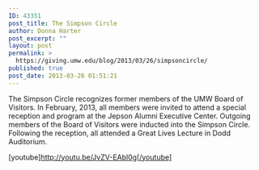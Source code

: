 ```yaml
---
ID: 43351
post_title: The Simpson Circle
author: Donna Harter
post_excerpt: ""
layout: post
permalink: >
  https://giving.umw.edu/blog/2013/03/26/simpsoncircle/
published: true
post_date: 2013-03-26 01:51:21
---
```

The Simpson Circle recognizes former members of the UMW Board of Visitors. In February, 2013, all members were invited to attend a special reception and program at the Jepson Alumni Executive Center. Outgoing members of the Board of Visitors were inducted into the Simpson Circle. Following the reception, all attended a Great Lives Lecture in Dodd Auditorium.

[youtube]http://youtu.be/JvZV-EAbl0g[/youtube]

&nbsp;